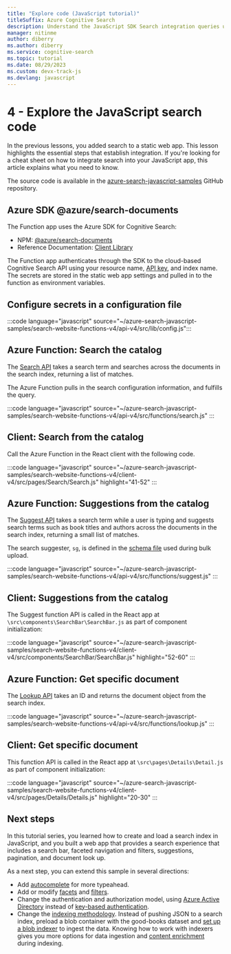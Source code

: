 ```yaml
---
title: "Explore code (JavaScript tutorial)"
titleSuffix: Azure Cognitive Search
description: Understand the JavaScript SDK Search integration queries used in the Search-enabled website with this cheat sheet. 
manager: nitinme
author: diberry
ms.author: diberry
ms.service: cognitive-search
ms.topic: tutorial
ms.date: 08/29/2023
ms.custom: devx-track-js
ms.devlang: javascript
---
```


# 4 - Explore the JavaScript search code

In the previous lessons, you added search to a static web app. This lesson highlights the essential steps that establish integration. If you're looking for a cheat sheet on how to integrate search into your JavaScript app, this article explains what you need to know.

The source code is available in the [azure-search-javascript-samples](https://github.com/Azure-Samples/azure-search-javascript-samples/tree/master/search-website-functions-v4) GitHub repository.

## Azure SDK @azure/search-documents 

The Function app uses the Azure SDK for Cognitive Search:

* NPM: [@azure/search-documents](https://www.npmjs.com/package/@azure/search-documents)
* Reference Documentation: [Client Library](/javascript/api/overview/azure/search-documents-readme)

The Function app authenticates through the SDK to the cloud-based Cognitive Search API using your resource name, [API key](search-security-api-keys.md), and index name. The secrets are stored in the static web app settings and pulled in to the function as environment variables. 

## Configure secrets in a configuration file

:::code language="javascript" source="~/azure-search-javascript-samples/search-website-functions-v4/api-v4/src/lib/config.js":::

## Azure Function: Search the catalog

The [Search API](https://github.com/Azure-Samples/azure-search-javascript-samples/blob/master/search-website-functions-v4/api-v4/src/functions/search.js) takes a search term and searches across the documents in the search index, returning a list of matches. 

The Azure Function pulls in the search configuration information, and fulfills the query.

:::code language="javascript" source="~/azure-search-javascript-samples/search-website-functions-v4/api-v4/src/functions/search.js" :::

## Client: Search from the catalog

Call the Azure Function in the React client with the following code. 

:::code language="javascript" source="~/azure-search-javascript-samples/search-website-functions-v4/client-v4/src/pages/Search/Search.js" highlight="41-52" :::

## Azure Function: Suggestions from the catalog

The [Suggest API](https://github.com/Azure-Samples/azure-search-javascript-samples/blob/master/search-website-functions-v4/api-v4/src/functions/suggest.js) takes a search term while a user is typing and suggests search terms such as book titles and authors across the documents in the search index, returning a small list of matches. 

The search suggester, `sg`, is defined in the [schema file](https://github.com/Azure-Samples/azure-search-javascript-samples/blob/master/search-website-functions-v4/bulk-insert-v4/good-books-index.json) used during bulk upload.

:::code language="javascript" source="~/azure-search-javascript-samples/search-website-functions-v4/api-v4/src/functions/suggest.js" :::

## Client: Suggestions from the catalog

The Suggest function API is called in the React app at `\src\components\SearchBar\SearchBar.js` as part of component initialization:

:::code language="javascript" source="~/azure-search-javascript-samples/search-website-functions-v4/client-v4/src/components/SearchBar/SearchBar.js" highlight="52-60" :::

## Azure Function: Get specific document 

The [Lookup API](https://github.com/Azure-Samples/azure-search-javascript-samples/blob/master/search-website-functions-v4/api-v4/src/functions/lookup.js) takes an ID and returns the document object from the search index. 

:::code language="javascript" source="~/azure-search-javascript-samples/search-website-functions-v4/api-v4/src/functions/lookup.js" :::

## Client: Get specific document 

This function API is called in the React app at `\src\pages\Details\Detail.js` as part of component initialization:

:::code language="javascript" source="~/azure-search-javascript-samples/search-website-functions-v4/client-v4/src/pages/Details/Details.js" highlight="20-30" :::

## Next steps

In this tutorial series, you learned how to create and load a search index in JavaScript, and you built a web app that provides a search experience that includes a search bar, faceted navigation and filters, suggestions, pagination, and document look up.

As a next step, you can extend this sample in several directions:

* Add [autocomplete](search-add-autocomplete-suggestions.md) for more typeahead.
* Add or modify [facets](search-faceted-navigation.md) and [filters](search-filters.md).
* Change the authentication and authorization model, using [Azure Active Directory](search-security-rbac.md) instead of [key-based authentication](search-security-api-keys.md).
* Change the [indexing methodology](search-what-is-data-import.md). Instead of pushing JSON to a search index, preload a blob container with the good-books dataset and [set up a blob indexer](search-howto-indexing-azure-blob-storage.md) to ingest the data. Knowing how to work with indexers gives you more options for data ingestion and [content enrichment](cognitive-search-concept-intro.md) during indexing.
